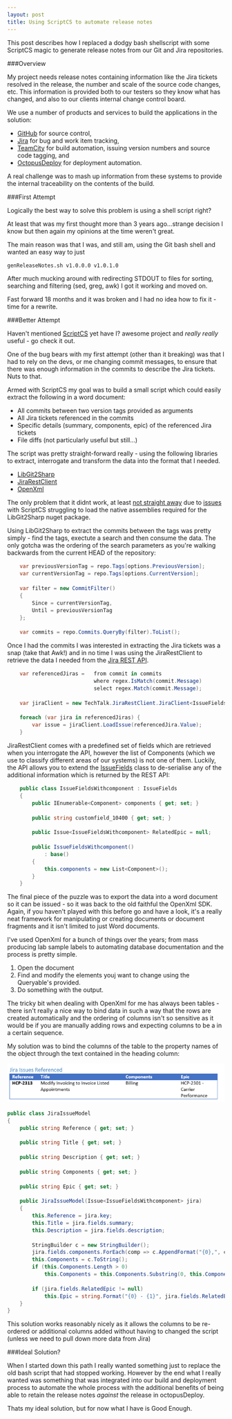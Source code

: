 ```yaml
---
layout: post
title: Using ScriptCS to automate release notes
---
```


This post describes how I replaced a dodgy bash shellscript with some ScriptCS magic to generate release notes from our Git and Jira repositories.

###Overview

My project needs release notes containing information like the Jira tickets resolved in the release, the number and scale of the source code changes, etc.  This information is provided both to our testers so they know what has changed, and also to our clients internal change control board.

We use a number of products and services to build the applications in the solution:

* [GitHub](www.github.com) for source control,
* [Jira](https://www.atlassian.com/software/jira) for bug and work item tracking,
* [TeamCity](https://www.jetbrains.com/teamcity/) for build automation, issuing version numbers and source code tagging, and 
* [OctopusDeploy](https://octopusdeploy.com) for deployment automation.

A real challenge was to mash up information from these systems to provide the internal traceability on the contents of the build.

###First Attempt

Logically the best way to solve this problem is using a shell script right?

At least that was my first thought more than 3 years ago...strange decision I know but then again my opinions at the time weren't great.

The main reason was that I was, and still am, using the Git bash shell and wanted an easy way to just

```bash
genReleaseNotes.sh v1.0.0.0 v1.0.1.0
```

After much mucking around with redirecting STDOUT to files for sorting, searching and filtering (sed, greg, awk) I got it working and moved on.  

Fast forward 18 months and it was broken and I had no idea how to fix it - time for a rewrite.

###Better Attempt

Haven't mentioned [ScriptCS](https://github.com/scriptcs/scriptcs) yet have I? awesome project and _really really_ useful - go check it out.

One of the bug bears with my first attempt (other than it breaking) was that I had to rely on the devs, or me changing commit messages, to ensure that there was enough information in the commits to describe the Jira tickets. Nuts to that.

Armed with ScriptCS my goal was to build a small script which could easily extract the following in a word document:

* All commits between two version tags provided as arguments
* All Jira tickets referenced in the commits
* Specific details (summary, components, epic) of the referenced Jira tickets
* File diffs (not particularly useful but still...)

The script was pretty straight-forward really - using the following libraries to extract, interrogate and transform the data into the format that I needed. 

* [LibGit2Sharp](https://github.com/libgit2/libgit2sharp)
* [JiraRestClient](https://github.com/techtalk/JiraRestClient)
* [OpenXml](https://github.com/OfficeDev/Open-XML-SDK)

The only problem that it didnt work, at least [not straight away](/2015-1-6-open-source-done-right.md) due to [issues](https://github.com/scriptcs/scriptcs/issues/913) with ScriptCS struggling to load the native assemblies required for the LibGit2Sharp nuget package.

Using LibGit2Sharp to extract the commits between the tags was pretty simply - find the tags, exectute a search and then consume the data.  The only gotcha was the ordering of the search parameters as you're walking backwards from the current HEAD of the repository:

```c#
	var previousVersionTag = repo.Tags[options.PreviousVersion];
    var currentVersionTag = repo.Tags[options.CurrentVersion];

    var filter = new CommitFilter()
    {
        Since = currentVersionTag,
        Until = previousVersionTag
    };

    var commits = repo.Commits.QueryBy(filter).ToList();
```

Once I had the commits I was interested in extracting the Jira tickets was a snap (take that Awk!) and in no time I was using the JiraRestClient to retrieve the data I needed from the [Jira REST API](https://docs.atlassian.com/jira/REST/latest/).

```c#
	var referencedJiras = 	from commit in commits
                            where regex.IsMatch(commit.Message)
                            select regex.Match(commit.Message);

	var jiraClient = new TechTalk.JiraRestClient.JiraClient<IssueFieldsWithcomponent>(options.JiraServer, options.JiraUserName, options.JiraPassword);

    foreach (var jira in referencedJiras) {
		var issue = jiraClient.LoadIssue(referencedJira.Value);
    }
```

JiraRestClient comes with a predefined set of fields which are retrieved when you interrogate the API, however the list of Components (which we use to classify different areas of our systems) is not one of them.  Luckily, the API allows you to extend the [IssueFields](https://github.com/techtalk/JiraRestClient/blob/master/TechTalk.JiraRestClient/IssueFields.cs) class to de-serialise any of the additional information which is returned by the REST API:

```c#
	public class IssueFieldsWithcomponent : IssueFields
	{
	    public IEnumerable<Component> components { get; set; }

	    public string customfield_10400 { get; set; }

	    public Issue<IssueFieldsWithcomponent> RelatedEpic = null;

	    public IssueFieldsWithcomponent()
	        : base()
	    {
	        this.components = new List<Component>();
	    }
	}
```

The final piece of the puzzle was to export the data into a word document so it can be issued -  so it was back to the old faithful the OpenXml SDK.  Again, if you haven't played with this before go and have a look, it's a really neat framework for manipulating or creating documents or document fragments and it isn't limited to just Word documents.

I've used OpenXml for a bunch of things over the years; from mass producing lab sample labels to automating database documentation and the process is pretty simple.

1. Open the document
2. Find and modify the elements youj want to change using the Queryable's provided.
3. Do something with the output.

The tricky bit when dealing with OpenXml for me has always been tables - there isn't really a nice way to bind data in such a way that the rows are created automatically and the ordering of columns isn't so sensitive as it would be if you are manually adding rows and expecting columns to be a in a certain sequence.

My solution was to bind the columns of the table to the property names of the object through the text contained in the heading column:

![Word Document Template Binding](/images/2015-01-08-git-jira-releasenotes-jiraticket.png "[Word Document Template Binding")

```c#
public class JiraIssueModel
{
    public string Reference { get; set; }

    public string Title { get; set; }

    public string Description { get; set; }

    public string Components { get; set; }

    public string Epic { get; set; }

    public JiraIssueModel(Issue<IssueFieldsWithcomponent> jira)
    {
        this.Reference = jira.key;
        this.Title = jira.fields.summary;
        this.Description = jira.fields.description;

        StringBuilder c = new StringBuilder();
        jira.fields.components.ForEach(comp => c.AppendFormat("{0},", comp.name));
        this.Components = c.ToString();
        if (this.Components.Length > 0) 
            this.Components = this.Components.Substring(0, this.Components.Length - 1);

        if (jira.fields.RelatedEpic != null)
            this.Epic = string.Format("{0} - {1}", jira.fields.RelatedEpic.key, jira.fields.RelatedEpic.fields.summary);
    }
}
```

This solution works reasonably nicely as it allows the columns to be re-ordered or additional columns added without having to changed the script (unless we need to pull down more data from Jira)

###Ideal Solution?

When I started down this path I really wanted something just to replace the old bash script that had stopped working.  However by the end what I really wanted was something that was integrated into our build and deployment process to automate the whole process with the additional benefits of being able to retain the release notes _against_ the release in octopusDeploy.

Thats my ideal solution, but for now what I have is Good Enough.